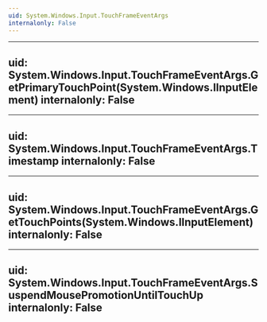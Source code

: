 ```yaml
---
uid: System.Windows.Input.TouchFrameEventArgs
internalonly: False
---
```


---
uid: System.Windows.Input.TouchFrameEventArgs.GetPrimaryTouchPoint(System.Windows.IInputElement)
internalonly: False
---

---
uid: System.Windows.Input.TouchFrameEventArgs.Timestamp
internalonly: False
---

---
uid: System.Windows.Input.TouchFrameEventArgs.GetTouchPoints(System.Windows.IInputElement)
internalonly: False
---

---
uid: System.Windows.Input.TouchFrameEventArgs.SuspendMousePromotionUntilTouchUp
internalonly: False
---

